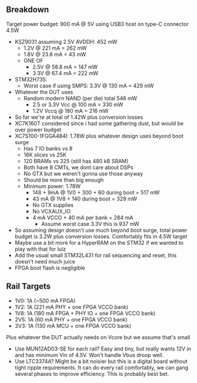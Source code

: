 ## Breakdown

Target power budget: 900 mA @ 5V using USB3 host on type-C connector 4.5W

* KSZ9031 assuming 2.5V AVDDH: 452 mW
	* 1.2V @ 221 mA = 262 mW
	* 1.8V @ 23.6 mA = 43 mW
	* ONE OF
		* 2.5V @ 58.8 mA = 147 mW
		* 3.3V @ 67.4 mA = 222 mW
* STM32H735:
	* Worst case if using SMPS: 3.3V @ 130 mA = 429 mW
* Whatever the DUT uses
	* Random modern NAND (per die) total 546 mW
		* 2.5 or 3.3V Vcc @ 100 mA = 330 mW
		* 1.2V Vccq @  180 mA = 216 mW
* So far we're at total of 1.42W plus conversion losses
* XC7K160T considered since i had some gathering dust, but would be over power budget
* XC7S100-1FGGA484I: 1.78W plus whatever design uses beyond boot surge
	* Has 7 IO banks vs 8
	* 16K slices vs 25K
	* 120 BRAMs vs 325 (still has 480 kB SRAM)
	* Both have 8 CMTs, we dont care about DSPs
	* No GTX but we weren't gonna use those anyway
	* Should be more than big enough
	* Minimum power: 1.78W 
		* 148 + 9mA @ 1V0 + 300 + 60 during boot = 517 mW
		* 43 mA @ 1V8 + 140 during boot = 329 mW
		* No GTX supplies
		* No VCXAUX_IO
		* 4 mA VCCO + 40 mA per bank = 284 mA
			* Assume worst case 3.3V this is 937 mW
* So assuming design doesn't use much beyond boot surge, total power budget is 3.2W plus conversion losses. Comfortably fits in 4.5W target
* Maybe use a bit more for a HyperRAM on the STM32 if we wanted to play with that for lulz
* Add the usual small STM32L431 for rail sequencing and reset, this doesn't need much juice
* FPGA boot flash is negligible
## Rail Targets
* 1V0: 1A (~500 mA FPGA)
* 1V2: 1A (221 mA PHY + one FPGA VCCO bank)
* 1V8: 1A (180 mA FPGA + PHY IO + one FPGA VCCO bank)
* 2V5: 1A (60 mA PHY + one FPGA VCCO bank)
* 3V3: 1A (130 mA MCU + one FPGA VCCO bank)

Plus whatever the DUT actually needs on Vcore but we assume that's small
* Use MUN12AD03-SE for each rail? Easy and tiny, but really wants 12V in and has minimum Vin of 4.5V. Won't handle Vbus droop well.
* Use LTC3374A? Might be a bit noisier but this is a digital board without tight ripple requirements. It can do every rail comfortably, we can gang several phases to improve efficiency. This is probably best bet.